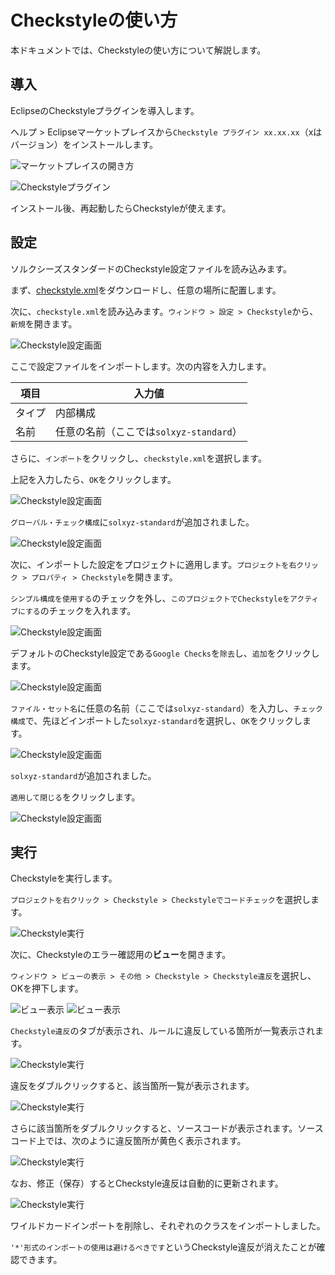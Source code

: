 # Checkstyleの使い方

本ドキュメントでは、Checkstyleの使い方について解説します。

## 導入

EclipseのCheckstyleプラグインを導入します。

ヘルプ > Eclipseマーケットプレイスから`Checkstyle プラグイン xx.xx.xx`（xはバージョン）をインストールします。

![マーケットプレイスの開き方](../img/checkstyle_open_market1.png)

![Checkstyleプラグイン](../img/checkstyle_open_market2.png)

インストール後、再起動したらCheckstyleが使えます。

## 設定

ソルクシーズスタンダードのCheckstyle設定ファイルを読み込みます。

まず、[checkstyle.xml](./checkstyle.xml)をダウンロードし、任意の場所に配置します。

次に、`checkstyle.xml`を読み込みます。`ウィンドウ > 設定 > Checkstyle`から、`新規`を開きます。

![Checkstyle設定画面](../img/checkstyle_config1.png)

ここで設定ファイルをインポートします。次の内容を入力します。

|項目|入力値|
|--|--|
|タイプ|内部構成|
|名前|任意の名前（ここでは`solxyz-standard`）|

さらに、`インポート`をクリックし、`checkstyle.xml`を選択します。

上記を入力したら、`OK`をクリックします。

![Checkstyle設定画面](../img/checkstyle_config2.png)

`グローバル・チェック構成`に`solxyz-standard`が追加されました。

![Checkstyle設定画面](../img/checkstyle_config3.png)

次に、インポートした設定をプロジェクトに適用します。`プロジェクトを右クリック > プロパティ > Checkstyle`を開きます。

`シンプル構成を使用する`のチェックを外し、`このプロジェクトでCheckstyleをアクティブにする`のチェックを入れます。

![Checkstyle設定画面](../img/checkstyle_config4.png)

デフォルトのCheckstyle設定である`Google Checks`を`除去`し、`追加`をクリックします。

![Checkstyle設定画面](../img/checkstyle_config5.png)

`ファイル・セット名`に任意の名前（ここでは`solxyz-standard`）を入力し、`チェック構成`で、先ほどインポートした`solxyz-standard`を選択し、`OK`をクリックします。

![Checkstyle設定画面](../img/checkstyle_config6.png)

`solxyz-standard`が追加されました。

`適用して閉じる`をクリックします。

![Checkstyle設定画面](../img/checkstyle_config7.png)

## 実行

Checkstyleを実行します。

`プロジェクトを右クリック > Checkstyle > Checkstyleでコードチェック`を選択します。

![Checkstyle実行](../img/checkstyle_run1.png)

次に、Checkstyleのエラー確認用の**ビュー**を開きます。

`ウィンドウ > ビューの表示 > その他 > Checkstyle > Checkstyle違反`を選択し、OKを押下します。

![ビュー表示](../img/checkstyle_open_view1.png)
![ビュー表示](../img/checkstyle_open_view2.png)

`Checkstyle違反`のタブが表示され、ルールに違反している箇所が一覧表示されます。

![Checkstyle実行](../img/checkstyle_run2.png)

違反をダブルクリックすると、該当箇所一覧が表示されます。

![Checkstyle実行](../img/checkstyle_run3.png)

さらに該当箇所をダブルクリックすると、ソースコードが表示されます。ソースコード上では、次のように違反箇所が黄色く表示されます。

![Checkstyle実行](../img/checkstyle_run4.png)

なお、修正（保存）するとCheckstyle違反は自動的に更新されます。

![Checkstyle実行](../img/checkstyle_run5.png)

ワイルドカードインポートを削除し、それぞれのクラスをインポートしました。

`'*'形式のインポートの使用は避けるべきです`というCheckstyle違反が消えたことが確認できます。